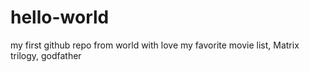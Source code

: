 # hello-world
my first github repo
from world with love
my favorite movie list, Matrix trilogy, godfather
